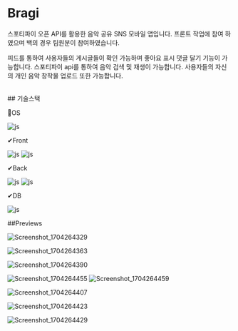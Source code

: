 # Bragi

스포티파이 오픈 API를 활용한 음악 공유 SNS 모바일 앱입니다.
프론트 작업에 참여 하였으며 백의 경우 팀원분이 참여하였습니다.

피드를 통하여 사용자들의 게시글들이 확인 가능하며 좋아요 표시 댓글 달기 기능이 가능합니다.
스포티파이 api를 통하여 음악 검색 및 재생이 가능합니다.
사용자들의 자신의 개인 음악 창작물 업로드 또한 가능합니다.


<br>
## 기술스택


📱OS

![js](https://img.shields.io/badge/Android-3DDC84?style=for-the-badge&logo=android&logoColor=white)

✔Front

![js](https://img.shields.io/badge/TypeScript-007ACC?style=for-the-badge&logo=typescript&logoColor=white)
![js](https://img.shields.io/badge/React_Native-20232A?style=for-the-badge&logo=react&logoColor=61DAFB)

✔Back

![js](https://img.shields.io/badge/Java-ED8B00?style=for-the-badge&logo=openjdk&logoColor=white)
![js](https://img.shields.io/badge/Spring-6DB33F?style=for-the-badge&logo=spring&logoColor=white)

✔DB

![js](https://img.shields.io/badge/PostgreSQL-316192?style=for-the-badge&logo=postgresql&logoColor=white)


##Previews

![Screenshot_1704264329](https://github.com/kjm9547/Bragi/assets/50660458/3b5b0c17-ddb2-46ad-9321-07330e420d39)


![Screenshot_1704264363](https://github.com/kjm9547/Bragi/assets/50660458/2d4d3cf7-3e75-44d6-8da5-7c4a4e48b375)

![Screenshot_1704264390](https://github.com/kjm9547/Bragi/assets/50660458/bb85420a-bf1c-4f35-b9be-554992a92ec2)

![Screenshot_1704264455](https://github.com/kjm9547/Bragi/assets/50660458/5f1e8822-32a8-485f-8d9a-81b7ad9469f1)
![Screenshot_1704264459](https://github.com/kjm9547/Bragi/assets/50660458/a22b81cb-c673-4902-9664-a0a3a1b2341e)

![Screenshot_1704264407](https://github.com/kjm9547/Bragi/assets/50660458/ebdd1af5-5a8f-41a3-952c-9823ff0e2a52)

![Screenshot_1704264423](https://github.com/kjm9547/Bragi/assets/50660458/73c509ac-bf10-4e56-9298-4b40788d87ad)


![Screenshot_1704264429](https://github.com/kjm9547/Bragi/assets/50660458/ac61a3d9-f491-447a-9e27-2f2afc712ba6)
